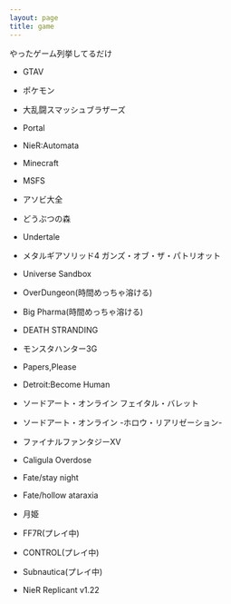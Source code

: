 ```yaml
---
layout: page
title: game
---
```

やったゲーム列挙してるだけ

- GTAⅤ

- ポケモン

- 大乱闘スマッシュブラザーズ

- Portal

- NieR:Automata

- Minecraft

- MSFS

- アソビ大全

- どうぶつの森

- Undertale

- メタルギアソリッド4 ガンズ・オブ・ザ・パトリオット

- Universe Sandbox

- OverDungeon(時間めっちゃ溶ける)

- Big Pharma(時間めっちゃ溶ける)

- DEATH STRANDING

- モンスタハンター3G

- Papers,Please

- Detroit:Become Human

- ソードアート・オンライン フェイタル・バレット

- ソードアート・オンライン -ホロウ・リアリゼーション-

- ファイナルファンタジーXV

- Caligula Overdose

- Fate/stay night

- Fate/hollow ataraxia

- 月姫

- FF7R(プレイ中)

- CONTROL(プレイ中)

- Subnautica(プレイ中)

- NieR Replicant v1.22
